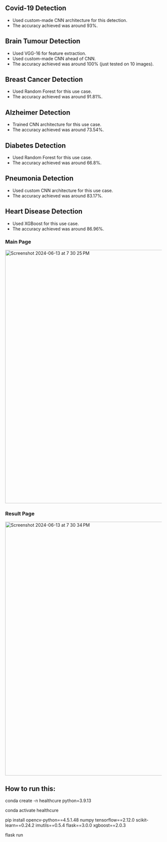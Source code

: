 
## Covid-19 Detection
- Used custom-made CNN architecture for this detection.
- The accuracy achieved was around 93%.

## Brain Tumour Detection
- Used VGG-16 for feature extraction.
- Used custom-made CNN ahead of CNN.
- The accuracy achieved was around 100% (just tested on 10 images).

## Breast Cancer Detection
- Used Random Forest for this use case.
- The accuracy achieved was around 91.81%.

## Alzheimer Detection
- Trained CNN architecture for this use case.
- The accuracy achieved was around 73.54%.

## Diabetes Detection
- Used Random Forest for this use case.
- The accuracy achieved was around 66.8%.

## Pneumonia Detection
- Used custom CNN architecture for this use case.
- The accuracy achieved was around 83.17%.

## Heart Disease Detection
- Used XGBoost for this use case.
- The accuracy achieved was around 86.96%.

### Main Page
<img width="813" alt="Screenshot 2024-06-13 at 7 30 25 PM" src="https://github.com/anthonysandesh/all_in_one_healthcare/assets/52021528/5da7c3e6-6605-4a59-b1ec-59224d853abf">

### Result Page
<img width="814" alt="Screenshot 2024-06-13 at 7 30 34 PM" src="https://github.com/anthonysandesh/all_in_one_healthcare/assets/52021528/5276ac19-393e-4823-9c5f-1932c5e670f6">



## How to run this:

conda create -n healthcure python=3.9.13  

conda activate healthcure 

pip install opencv-python==4.5.1.48 numpy tensorflow==2.12.0 scikit-learn==0.24.2 imutils==0.5.4 flask==3.0.0 xgboost==2.0.3


flask run
